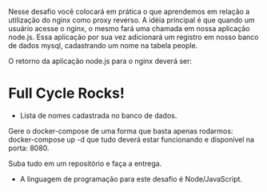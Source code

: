 Nesse desafio você colocará em prática o que aprendemos em relação a utilização do nginx como proxy reverso.
 A idéia principal é que quando um usuário acesse o nginx,
 o mesmo fará uma chamada em nossa aplicação node.js. 
 Essa aplicação por sua vez adicionará um registro em nosso banco de dados mysql,
 cadastrando um nome na tabela people.

O retorno da aplicação node.js para o nginx deverá ser:

<h1>Full Cycle Rocks!</h1>

- Lista de nomes cadastrada no banco de dados.

Gere o docker-compose de uma forma que basta apenas rodarmos: docker-compose up -d que tudo deverá
 estar funcionando e disponível na porta: 8080.

Suba tudo em um repositório e faça a entrega.

* A linguagem de programação para este desafio é Node/JavaScript.